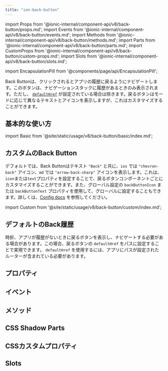 ```yaml
---
title: "ion-back-button"
---
```

import Props from '@ionic-internal/component-api/v8/back-button/props.md';
import Events from '@ionic-internal/component-api/v8/back-button/events.md';
import Methods from '@ionic-internal/component-api/v8/back-button/methods.md';
import Parts from '@ionic-internal/component-api/v8/back-button/parts.md';
import CustomProps from '@ionic-internal/component-api/v8/back-button/custom-props.md';
import Slots from '@ionic-internal/component-api/v8/back-button/slots.md';

<head>
  <title>ion-back-button: Custom Menu Back Button for Applications</title>
  <meta name="description" content="ion-back-buttonは、Android、iOS、およびProgressive Web Apps用のカスタムメニューアイコンです。Ionic Frameworkのコンポーネントを使用して、簡単にアプリケーションを構築できます。" />
</head>

import EncapsulationPill from '@components/page/api/EncapsulationPill';

<EncapsulationPill type="shadow" />


Back Buttonは、クリックされるとアプリの履歴に戻るようにナビゲートします。このボタンは、ナビゲーションスタックに履歴があるときのみ表示されます。ただし、 [`defaultHref`](#default-back-history) が設定されている場合は除きます。戻るボタンはモードに応じて異なるテキストとアイコンを表示しますが、これはカスタマイズすることができます。

## 基本的な使い方

import Basic from '@site/static/usage/v8/back-button/basic/index.md';

<Basic />

## カスタムのBack Button

デフォルトでは、Back Buttonはテキスト `"Back"` と共に、`ios` では `"chevron-back"` アイコン、`md` では `"arrow-back-sharp"` アイコンを表示します。これは、`icon`または`text`プロパティを設定することで、戻るボタンコンポーネントごとにカスタマイズすることができます。また、グローバル設定の `backButtonIcon` または `backButtonText` プロパティを使用して、グローバルに設定することもできます。詳しくは、[Config docs](../developing/config) を参照してください。

import Custom from '@site/static/usage/v8/back-button/custom/index.md';

<Custom />

## デフォルトのBack履歴

時折、アプリが履歴がないときに戻るボタンを表示し、ナビゲートする必要がある場合があります。この場合、戻るボタンの `defaultHref` をパスに設定することで実現できます。 `defaultHref` を使用するには、アプリにパスが設定されたルーターが含まれている必要があります。

## プロパティ
<Props />

## イベント
<Events />

## メソッド
<Methods />

## CSS Shadow Parts
<Parts />

## CSSカスタムプロパティ
<CustomProps />

## Slots
<Slots />
